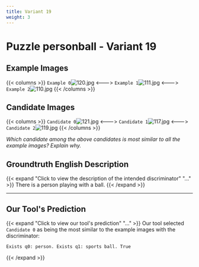 ```yaml
---
title: Variant 19
weight: 3
---
```


# Puzzle personball - Variant 19

## Example Images
{{< columns >}}
`Example 0`![120.jpg](/natscene_data/images/120.jpg)
<--->
`Example 1`![111.jpg](/natscene_data/images/111.jpg)
<--->
`Example 2`![110.jpg](/natscene_data/images/110.jpg)
{{< /columns >}}

## Candidate Images
{{< columns >}}
`Candidate 0`![121.jpg](/natscene_data/images/121.jpg)
<--->
`Candidate 1`![117.jpg](/natscene_data/images/117.jpg)
<--->
`Candidate 2`![119.jpg](/natscene_data/images/119.jpg)
{{< /columns >}}

*Which candidate among the above candidates is most similar to all the example images? Explain why.*

## Groundtruth English Description

{{< expand "Click to view the description of the intended discriminator" "..." >}}
There is a person playing with a ball.
{{< /expand >}}

---



## Our Tool's Prediction

{{< expand "Click to view our tool's prediction" "..." >}}
Our tool selected `Candidate 0` as being the most similar to the example images with the discriminator:
```plaintext
Exists q0: person. Exists q1: sports ball. True
```
{{< /expand >}}
